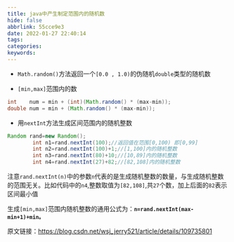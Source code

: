 ```yaml
---
title: java中产生制定范围内的随机数
hide: false
abbrlink: 55cce9e3
date: 2022-01-27 22:40:14
tags:
categories:
keywords:
---
```


- `Math.random()`方法返回一个`[0.0 , 1.0)`的伪随机`double`类型的随机数

- `[min,max]`范围内的数
```java
int    num = min + (int)(Math.random() * (max-min));
double num = min + (Math.random() * (max-min));
```
<!-- more -->

- 用`nextInt`方法生成区间范围内的随机整数
```java
Random rand=new Random();
        int n1=rand.nextInt(100);//返回值在范围[0,100) 即[0,99]
        int n2=rand.nextInt(100)+1;//[1,100]内的随机整数
        int n3=rand.nextInt(80)+10;//[10,89]内的随机整数
        int n4=rand.nextInt(27)+82;//[82,108]内的随机整数
```
注意`rand.nextInt(n)`中的参数`n`代表的是生成随机整数的数量，与生成随机整数的范围无关。比如代码中的`n4`,整数取值为`[82,108]`,共`27`个数，加上后面的`82`表示区间最小值

生成`[min,max]`范围内随机整数的通用公式为：**`n=rand.nextInt(max-min+1)+min。`**


原文链接：https://blog.csdn.net/wsj_jerry521/article/details/109735801
